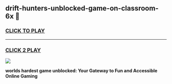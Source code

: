 
## drift-hunters-unblocked-game-on-classroom-6x 👋
<h3>
<a href="https://premium.freeplayer.one?title=drift-hunters-unblocked-game-on-classroom-6x&ref=14F">CLICK TO PLAY</a></h3>
<hr>

<h3>
<a href="https://premium.freeplayer.one?title=drift-hunters-unblocked-game-on-classroom-6x&ref=14F">CLICK 2 PLAY</a>
  
</h3>

<a href="https://premium.freeplayer.one?title=drift-hunters-unblocked-game-on-classroom-6x&ref=12F/"><img src="https://clearcache.store/games.png"></a>


**worlds hardest game unblocked: Your Gateway to Fun and Accessible Online Gaming**

